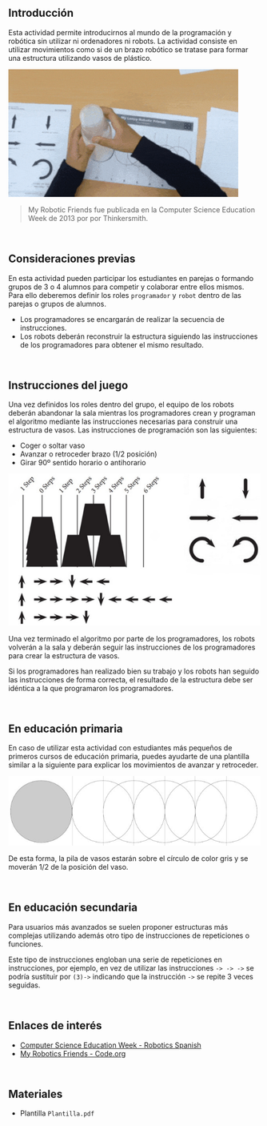 ## Introducción

Esta actividad permite introducirnos al mundo de la programación y robótica sin utilizar ni ordenadores ni robots. La actividad consiste en utilizar movimientos como si de un brazo robótico se tratase para formar una estructura utilizando vasos de plástico.

![](img/preview.gif "Mis amigos robots")

> My Robotic Friends fue publicada en la Computer Science Education Week de 2013 por por Thinkersmith.



<br />



## Consideraciones previas

En esta actividad pueden participar los estudiantes en parejas o formando grupos de 3 o 4 alumnos para competir y colaborar entre ellos mismos. Para ello deberemos definir los roles `programador` y `robot` dentro de las parejas o grupos de alumnos.

- Los programadores se encargarán de realizar la secuencia de instrucciones.
- Los robots deberán reconstruir la estructura siguiendo las instrucciones de los programadores para obtener el mismo resultado.



<br />



## Instrucciones del juego

Una vez definidos los roles dentro del grupo, el equipo de los robots deberán abandonar la sala mientras los programadores crean y programan el algoritmo mediante las instrucciones necesarias para construir una estructura de vasos. Las instrucciones de programación son las siguientes:

- Coger o soltar vaso
- Avanzar o retroceder brazo (1/2 posición)
- Girar 90º sentido horario o antihorario

![](img/ejemplo.jpg "Ejemplo de estructura e instrucciones")

Una vez terminado el algoritmo por parte de los programadores, los robots volverán a la sala y deberán seguir las instrucciones de los programadores para crear la estructura de vasos.

Si los programadores han realizado bien su trabajo y los robots han seguido las instrucciones de forma correcta, el resultado de la estructura debe ser idéntica a la que programaron los programadores.



<br />



## En educación primaria

En caso de utilizar esta actividad con estudiantes más pequeños de primeros cursos de educación primaria, puedes ayudarte de una plantilla similar a la siguiente para explicar los movimientos de avanzar y retroceder.

![](img/plantilla.jpg "Plantilla")

De esta forma, la pila de vasos estarán sobre el círculo de color gris y se moverán 1/2 de la posición del vaso.



<br />



## En educación secundaria

Para usuarios más avanzados se suelen proponer estructuras más complejas utilizando además otro tipo de instrucciones de repeticiones o funciones.

Este tipo de instrucciones engloban una serie de repeticiones en instrucciones, por ejemplo, en vez de utilizar las instrucciones `-> -> ->` se podría sustituir por `(3)->` indicando que la instrucción `->` se repite 3 veces seguidas.



<br />



## Enlaces de interés

- [Computer Science Education Week - Robotics Spanish](https://csedweek.org/files/CSEDrobotics_spanish.pdf)
- [My Robotics Friends - Code.org](https://www.youtube.com/watch?v=xaW3PAzHxCU)



<br />



## Materiales

- Plantilla `Plantilla.pdf`
